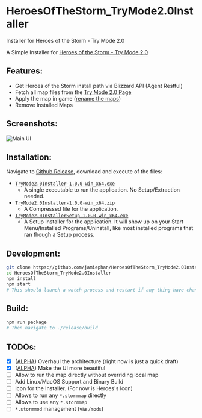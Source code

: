 # HeroesOfTheStorm_TryMode2.0Installer
Installer for Heroes of the Storm - Try Mode 2.0

A Simple Installer for [Heroes of the Storm - Try Mode 2.0](https://jamiephan.github.io/HeroesOfTheStorm_TryMode2.0/)

## Features:

- Get Heroes of the Storm install path via Blizzard API (Agent Restful)
- Fetch all map files from the [Try Mode 2.0 Page](https://github.com/jamiephan/HeroesOfTheStorm_TryMode2.0/releases/latest)
- Apply the map in game ([rename the maps](https://jamiephan.github.io/HeroesOfTheStorm_TryMode2.0/install.html#runStormmap-customstormmap))
- Remove Installed Maps

## Screenshots:


![Main UI](https://i.imgur.com/hgEh7bI.png)

## Installation:

Navigate to [Github Release](https://github.com/jamiephan/HeroesOfTheStorm_TryMode2.0Installer/releases/latest), download and execute of the files:

- [`TryMode2.0Installer-1.0.0-win_x64.exe`](https://github.com/jamiephan/HeroesOfTheStorm_TryMode2.0Installer/releases/latest/download/TryMode2.0Installer-1.0.0-win_x64.exe)
  - A single executable to run the application. No Setup/Extraction needed.
- [`TryMode2.0Installer-1.0.0-win_x64.zip`](https://github.com/jamiephan/HeroesOfTheStorm_TryMode2.0Installer/releases/latest/download/TryMode2.0Installer-1.0.0-win_x64.zip)
  - A Compressed file for the application.
- [`TryMode2.0InstallerSetup-1.0.0-win_x64.exe`](https://github.com/jamiephan/HeroesOfTheStorm_TryMode2.0Installer/releases/latest/download/TryMode2.0InstallerSetup-1.0.0-win_x64.exe)
  - A Setup Installer for the application. It will show up on your Start Menu/Installed Programs/Uninstall, like most installed programs that ran though a Setup process.

## Development:

```bash
git clone https://github.com/jamiephan/HeroesOfTheStorm_TryMode2.0Installer.git
cd HeroesOfTheStorm_TryMode2.0Installer
npm install
npm start
# This should launch a watch process and restart if any thing have changed
```

## Build: 
```bash
npm run package
# Then navigate to ./release/build
```

## TODOs:

 - [x] ([ALPHA](https://github.com/jamiephan/HeroesOfTheStorm_TryMode2.0Installer/tree/ALPHA)) Overhaul the architecture (right now is just a quick draft)
 - [x] ([ALPHA](https://github.com/jamiephan/HeroesOfTheStorm_TryMode2.0Installer/tree/ALPHA)) Make the UI more beautiful
 - [ ] Allow to run the map directly without overriding local map
 - [ ] Add Linux/MacOS Support and Binary Build
 - [ ] Icon for the Installer. (For now is Heroes's Icon)
 - [ ] Allows to run any `*.stormmap` directly
 - [ ] Allows to use any `*.stormmap`
 - [ ] `*.stormmod` management (via `/mods`)

